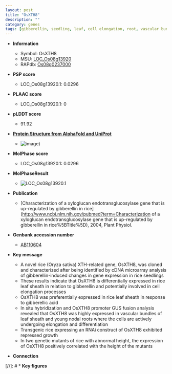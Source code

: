 ```yaml
---
layout: post
title: "OsXTH8"
description: ""
category: genes
tags: [gibberellin, seedling, leaf, cell elongation, root, vascular bundle, growth, height, sheath]
---
```


* **Information**  
    + Symbol: OsXTH8  
    + MSU: [LOC_Os08g13920](http://rice.plantbiology.msu.edu/cgi-bin/ORF_infopage.cgi?orf=LOC_Os08g13920)  
    + RAPdb: [Os08g0237000](http://rapdb.dna.affrc.go.jp/viewer/gbrowse_details/irgsp1?name=Os08g0237000)  

* **PSP score**  
    + LOC_Os08g13920.1: 0.0296 

* **PLAAC score**  
    + LOC_Os08g13920.1: 0 

* **pLDDT score**
    + 91.92

* **[Protein Structure from AlphaFold and UniProt](https://www.uniprot.org/uniprotkb/Q76BW5/entry#structure)**
    + ![image](https://ricepsp.github.io/images/Q7/AF-Q76BW5-F1.png))

* **MolPhase score**
    + LOC_Os08g13920.1: 0.0296

* **MolPhaseResult**
    + ![LOC_Os08g13920.1](https://ricepsp.github.io/pictures/LOC_Os08g/LOC_Os08g13920.1.png)

* **Publication**  
    + [Characterization of a xyloglucan endotransglucosylase gene that is up-regulated by gibberellin in rice](http://www.ncbi.nlm.nih.gov/pubmed?term=Characterization of a xyloglucan endotransglucosylase gene that is up-regulated by gibberellin in rice%5BTitle%5D), 2004, Plant Physiol.

* **Genbank accession number**  
    + [AB110604](http://www.ncbi.nlm.nih.gov/nuccore/AB110604)

* **Key message**  
    + A novel rice (Oryza sativa) XTH-related gene, OsXTH8, was cloned and characterized after being identified by cDNA microarray analysis of gibberellin-induced changes in gene expression in rice seedlings
    + These results indicate that OsXTH8 is differentially expressed in rice leaf sheath in relation to gibberellin and potentially involved in cell elongation processes
    + OsXTH8 was preferentially expressed in rice leaf sheath in response to gibberellic acid
    + In situ hybridization and OsXTH8 promoter GUS fusion analysis revealed that OsXTH8 was highly expressed in vascular bundles of leaf sheath and young nodal roots where the cells are actively undergoing elongation and differentiation
    + Transgenic rice expressing an RNAi construct of OsXTH8 exhibited repressed growth
    + In two genetic mutants of rice with abnormal height, the expression of OsXTH8 positively correlated with the height of the mutants

* **Connection**  

[//]: # * **Key figures**  


